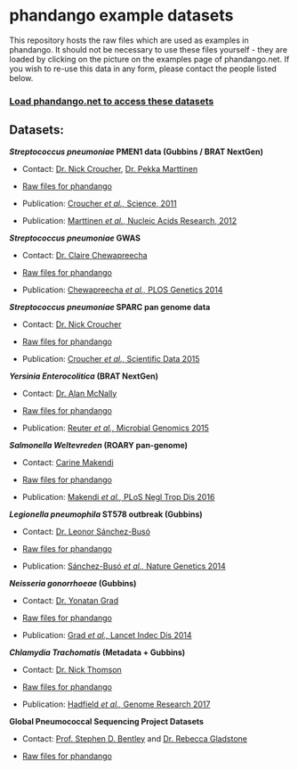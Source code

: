 # phandango example datasets

This repository hosts the raw files which are used as examples in phandango.
It should not be necessary to use these files yourself - they are loaded by clicking on the picture on the examples page of phandango.net.
If you wish to re-use this data in any form, please contact the people listed below.


### [Load phandango.net to access these datasets](http://phandango.net)


## Datasets:

**_Streptococcus pneumoniae_ PMEN1 data (Gubbins / BRAT NextGen)**

* Contact: [Dr. Nick Croucher](mailto:n.croucher@imperial.ac.uk), [Dr. Pekka Marttinen](mailto:pekka.marttinen@aalto.fi)

* [Raw files for phandango](PMEN1_recombination)

* Publication: [Croucher *et al.,* Science, 2011](https://www.sciencemag.org/content/331/6016/430.abstract)

* Publication: [Marttinen *et al.,* Nucleic Acids Research, 2012](http://nar.oxfordjournals.org/content/early/2011/11/07/nar.gkr928.abstract)


**_Streptococcus pneumoniae_ GWAS**

* Contact: [Dr. Claire Chewapreecha](mailto:cc12@sanger.ac.uk)

* [Raw files for phandango](PneumoGWAS)

* Publication: [Chewapreecha *et al.,* PLOS Genetics 2014](http://journals.plos.org/plosgenetics/article?id=10.1371/journal.pgen.1004547)

**_Streptococcus pneumoniae_ SPARC pan genome data**

* Contact: [Dr. Nick Croucher](mailto:n.croucher@imperial.ac.uk)

* [Raw files for phandango](SPARC)

* Publication: [Croucher *et al.,* Scientific Data 2015](http://www.ncbi.nlm.nih.gov/pmc/articles/PMC4622223)


**_Yersinia Enterocolitica_ (BRAT NextGen)**

* Contact: [Dr. Alan McNally](mailto:alan.mcnally@ntu.ac.uk)

* [Raw files for phandango](BratNextGen_Yersinnia)

* Publication: [Reuter *et al.,* Microbial Genomics 2015](http://mgen.microbiologyresearch.org/content/journal/mgen/10.1099/mgen.0.000030)

**_Salmonella Weltevreden_ (ROARY pan-genome)**

* Contact: [Carine Makendi](mailto:cm11@sanger.ac.uk)

* [Raw files for phandango](roary_S.Weltevreden)

* Publication: [Makendi *et al.,* PLoS Negl Trop Dis 2016](http://journals.plos.org/plosntds/article?id=10.1371/journal.pntd.0004446)

**_Legionella pneumophila_ ST578 outbreak (Gubbins)**

* Contact: [Dr. Leonor Sánchez-Busó](mailto:lsb@sanger.ac.uk)

* [Raw files for phandango](LegionellaST578)

* Publication: [Sánchez-Busó *et al.,* Nature Genetics 2014](http://www.nature.com/ng/journal/v46/n11/full/ng.3114.html)

**_Neisseria gonorrhoeae_ (Gubbins)**

* Contact: [Dr. Yonatan Grad](yhgrad@gmail.com)

* [Raw files for phandango](gubbinsGono)

* Publication: [Grad *et al.,* Lancet Indec Dis 2014](http://www.thelancet.com/journals/laninf/article/PIIS1473-3099%2813%2970693-5/abstract)

**_Chlamydia Trachomatis_ (Metadata + Gubbins)**

* Contact: [Dr. Nick Thomson](nrt@sanger.ac.uk)

* [Raw files for phandango](gubbinsCTGD)

* Publication: [Hadfield *et al.,* Genome Research 2017](http://genome.cshlp.org/content/27/7/1220.full)


**Global Pneumococcal Sequencing Project Datasets**

* Contact: [Prof. Stephen D. Bentley](sdb@sanger.ac.uk) and [Dr. Rebecca Gladstone](rg9@sanger.ac.uk)

* [Raw files for phandango](GPS)
